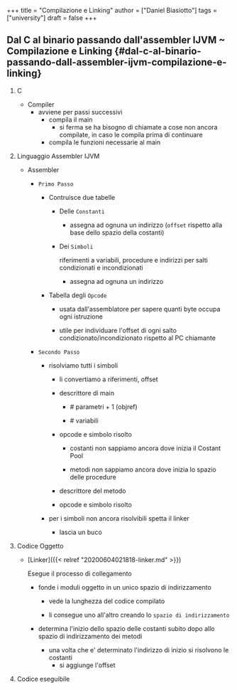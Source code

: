 +++
title = "Compilazione e Linking"
author = ["Daniel Biasiotto"]
tags = ["university"]
draft = false
+++

## Dal C al binario passando dall'assembler IJVM ~ Compilazione e Linking {#dal-c-al-binario-passando-dall-assembler-ijvm-compilazione-e-linking}

1.  C
    -   Compiler
        -   avviene per passi successivi
            -   compila il main
                -   si ferma se ha bisogno di chiamate a cose non ancora compilate, in caso le compila prima di continuare
            -   compila le funzioni necessarie al main

2.  Linguaggio Assembler IJVM
    -   Assembler
        -   `Primo Passo`
            -   Contruisce due tabelle
                -   Delle `Constanti`
                    -   assegna ad ognuna un indirizzo (`offset` rispetto alla base dello spazio della costanti)
                -   Dei `Simboli`

                    riferimenti a variabili, procedure e indirizzi per salti condizionati e incondizionati

                    -   assegna ad ognuna un indirizzo

            -   Tabella degli `Opcode`
                -   usata dall'assemblatore per sapere quanti byte occupa ogni istruzione

                -   utile per individuare l'offset di ogni salto condizionato/incondizionato rispetto al PC chiamante

        -   `Secondo Passo`
            -   risolviamo tutti i simboli
                -   li convertiamo a riferimenti, offset

                -   descrittore di main
                    -   \# parametri + 1 (objref)

                    -   \# variabili

                -   opcode e simbolo risolto
                    -   costanti non sappiamo ancora dove inizia il Costant Pool

                    -   metodi non sappiamo ancora dove inizia lo spazio delle procedure

                -   descrittore del metodo

                -   opcode e simbolo risolto

            -   per i simboli non ancora risolvibili spetta il linker
                -   lascia un buco

3.  Codice Oggetto
    -   [Linker]({{< relref "20200604021818-linker.md" >}})

        Esegue il processo di collegamento

        -   fonde i moduli oggetto in un unico spazio di indirizzamento
            -   vede la lunghezza del codice compilato

            -   li consegue uno all'altro creando lo `spazio di indirizzamento`

        -   determina l'inizio dello spazio delle costanti subito dopo allo spazio di indirizzamento dei metodi
            -   una volta che e' determinato l'indirizzo di inizio si risolvono le costanti
                -   si aggiunge l'offset

4.  Codice eseguibile

